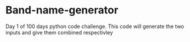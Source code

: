 # Band-name-generator
Day 1 of 100 days python code challenge.
This code will generate the two inputs and give them combined respectivley
